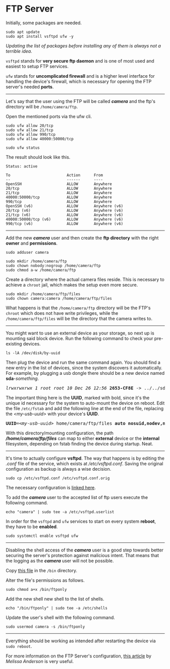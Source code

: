 # FTP Server

Initially, some packages are needed.

```
sudo apt update
sudo apt install vsftpd ufw -y
```

*Updating the list of packages before installing any of them is always not a terrible idea.*

`vsftpd` stands for **very secure ftp daemon** and is one of most used and easiest to setup FTP services.

`ufw` stands for **uncomplicated firewall** and is a higher level interface for handling the device's firewall, 
which is necessary for opening the FTP server's needed **ports**.

---

Let's say that the user using the FTP will be called ***camera*** and the ftp's directory will be `/home/camera/ftp`.

Open the mentioned ports via the ufw cli.

```
sudo ufw allow 20/tcp
sudo ufw allow 21/tcp
sudo ufw allow 990/tcp
sudo ufw allow 40000:50000/tcp

sudo ufw status
```

The result should look like this.

```
Status: active

To                         Action      From
--                         ------      ----
OpenSSH                    ALLOW       Anywhere                  
20/tcp                     ALLOW       Anywhere                  
21/tcp                     ALLOW       Anywhere                  
40000:50000/tcp            ALLOW       Anywhere                  
990/tcp                    ALLOW       Anywhere                  
OpenSSH (v6)               ALLOW       Anywhere (v6)             
20/tcp (v6)                ALLOW       Anywhere (v6)             
21/tcp (v6)                ALLOW       Anywhere (v6)             
40000:50000/tcp (v6)       ALLOW       Anywhere (v6)             
990/tcp (v6)               ALLOW       Anywhere (v6) 
```

---

Add the new ***camera*** user and then create the **ftp directory** with the right **owner** and **permissions**.

```
sudo adduser camera

sudo mkdir /home/camera/ftp
sudo chown nobody:nogroup /home/camera/ftp
sudo chmod a-w /home/camera/ftp
```

Create a directory where the actual camera files reside.
This is necessary to achieve a `chroot` jail, which makes the setup even more secure.

```
sudo mkdir /home/camera/ftp/files
sudo chown camera:camera /home/camera/ftp/files
```

What happens is that the `/home/camera/ftp` directory will be the FTP's `chroot` which does not have write privileges, 
while the `/home/camera/ftp/files` will be the directory that the camera writes to.

---

You might want to use an external device as your storage, so next up is mounting said block device.
Run the following command to check your pre-existing devices.

`ls -lA /dev/disk/by-uuid`

Then plug the device and run the same command again.
You should find a new entry in the list of devices, since the system discovers it automatically.
For example, by plugging a usb dongle there should be a new device named **sda**-*something*.

<pre><i>lrwxrwxrwx 1 root root 10 Dec 26 12:56</i> <b>2653-CF8E</b> -> ../../sda1</pre>

The important thing here is the **UUID**, marked with bold, 
since it's the unique id necessary for the system to auto-mount the device on reboot.
Edit the file `/etc/fstab` and add the following line at the end of the file, 
replacing the *\<my-usb-uuid\>* with your device's **UUID**.

<pre><b>UUID</b>=<i>&ltmy-usb-uuid&gt</i> home/camera/ftp/files <b>auto nosuid,nodev,nofail</b> 0 0</pre>

With this directory/mounting configuration,
the path ***/home/camera/ftp/files*** can map to either **external** device or the **internal** filesystem,
depending on fstab finding the device during startup. Neat.

---

It's time to actually configure **vsftpd**. The way that happens is by editing the *.conf* file of the service,
which exists at */etc/vsftpd.conf*. Saving the original configuration as backup is always a wise decision.

`sudo cp /etc/vsftpd.conf /etc/vsftpd.conf.orig`

The necessary configuration is [linked here](ftp/vsftpd.conf).

To add the ***camera*** user to the accepted list of ftp users execute the following command.

`echo "camera" | sudo tee -a /etc/vsftpd.userlist`

In order for the `vsftpd` and `ufw` services to start on every system **reboot**, they have to be **enabled**.

`sudo systemctl enable vsftpd ufw`

---

Disabling the shell access of the ***camera*** user 
is a good step towards better securing the server's protection against malicious intent.
That means that the logging as the ***camera*** user will not be possible.

Copy [this file](ftp/ftponly) in the `/bin` directory.

Alter the file's permissions as follows.

`sudo chmod a+x /bin/ftponly`

Add the new shell new shell to the list of shells.

`echo "/bin/ftponly" | sudo tee -a /etc/shells`

Update the user's shell with the following command.

`sudo usermod camera -s /bin/ftponly`

---

Everything should be working as intended after restarting the device via `sudo reboot`.

For more information on the FTP Server's configuration, [this article](https://www.digitalocean.com/community/tutorials/how-to-set-up-vsftpd-for-a-user-s-directory-on-ubuntu-16-04) by *Melissa Anderson* is very useful.
